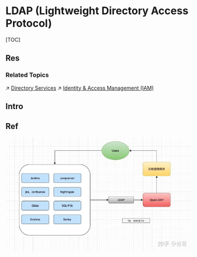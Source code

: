 # LDAP (Lightweight Directory Access Protocol)

[TOC]



## Res
### Related Topics
↗ [Directory Services](../../../../../🍕%20Database%20System/Directory%20Services/Directory%20Services.md)
↗ [Identity & Access Management (IAM)](../../../../../../CyberSecurity/⛈️%20Risk%20Management/🐺%20Risk%20Countermeasures%20&%20Security%20Control/Identity%20&%20Access%20Management%20(IAM)/Identity%20&%20Access%20Management%20(IAM).md)



## Intro


## Ref
[可能是最详细的LDAP讲解]: https://blog.csdn.net/zou8944/article/details/122287398
[LDAP概念和原理介绍]: https://www.cnblogs.com/wilburxu/p/9174353.html
[什么情况适合使用LDAP? - 奇哥的回答 - 知乎]: https://www.zhihu.com/question/21594237/answer/2272036521
![](../../../../../../../Assets/Pics/Pasted%20image%2020230323111341.png)

[LDAP 协议入门（轻量目录访问协议） - Authing 身份云的文章 - 知乎]: https://zhuanlan.zhihu.com/p/147768058

[OpenLDAP introduction]: https://ubuntu.com/server/docs/service-ldap-introduction

